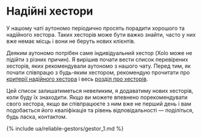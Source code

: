 # Надійні хестори

У нашому чаті аутономо періодично просять порадити хорошого та надійного хестора. Таких хесторів може бути важко
знайти, часто у них вже немає місць і вони не беруть нових клієнтів.

Деяким аутономо потрібен саме індивідуальний хестор (Xolo може не підійти з різних причин). Я вирішив почати вести
список перевірених хесторів, яких рекомендували аутономо з нашого чату. Перед тим, як почати співпрацю з будь-яким
хестором, рекомендую прочитати про [критерії надійного хестора](#критерії-надійного-хестора) і весь
[розділ про хесторів](#хестор).

Цей список залишатиметься невеликим, я додаватиму нових хесторів, коли буду їх знаходити. Якщо ви можете впевнено
порекомендувати свого хестора, якщо ви співпрацюєте з ним вже не перший день і вам подобається його кваліфікація та
рівень відповідальності — поділіться, будь ласка, контактом.

{% include ua/reliable-gestors/gestor_1.md %}
